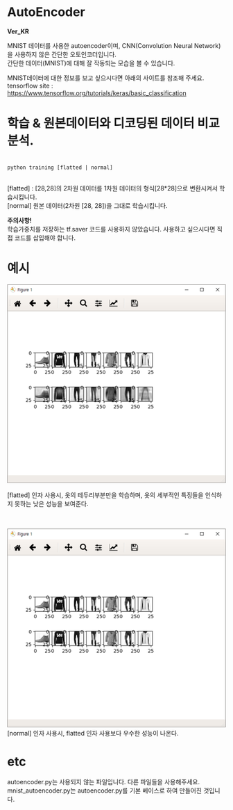 # AutoEncoder
__Ver_KR__

MNIST 데이터를 사용한 autoencoder이며, CNN(Convolution Neural Network)을 사용하지 않은 간단한 오토인코더입니다.<br>
간단한 데이터(MNIST)에 대해 잘 작동되는 모습을 볼 수 있습니다.


MNIST데이터에 대한 정보를 보고 싶으시다면 아래의 사이트를 참조해 주세요.
<br>tensorflow site : https://www.tensorflow.org/tutorials/keras/basic_classification



# 학습 & 원본데이터와 디코딩된 데이터 비교분석.
<pre>
<code>
python training [flatted | normal]
</code>
</pre>
[flatted] : [28,28]의 2차원 데이터를 1차원 데이터의 형식[28*28]으로 변환시켜서 학습시킵니다.<br>
[normal] 원본 데이터(2차원 [28, 28])을 그대로 학습시킵니다.

__주의사항!__ <br>
학습가중치를 저장하는 tf.saver 코드를 사용하지 않았습니다. 
사용하고 싶으시다면 직접 코드를 삽입해야 합니다.


# 예시
<img src="./example_image/flat.png">

[flatted] 인자 사용시, 
옷의 테두리부분만을 학습하며, 옷의 세부적인 특징들을 인식하지 못하는 낮은 성능을 보여준다.

<br>
<br>
<img src="./example_image/normal.png"><br>
[normal] 인자 사용시,
flatted 인자 사용보다 우수한 성능이 나온다.



# etc
autoencoder.py는 사용되지 않는 파일입니다. 다른 파일들을 사용해주세요.
mnist_autoencoder.py는 autoencoder.py를 기본 베이스로 하여 만들어진 것입니다.

